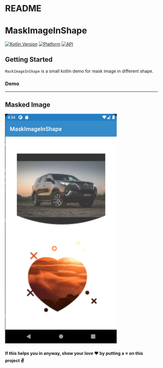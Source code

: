 # README #

# MaskImageInShape

[![Kotlin Version](https://img.shields.io/badge/Kotlin-v1.3.50-blue.svg)](https://kotlinlang.org)
[![Platform](https://img.shields.io/badge/Platform-Android-green.svg?style=flat)](https://www.android.com/)
[![API](https://img.shields.io/badge/API-21%2B-brightgreen.svg?style=flat)](https://android-arsenal.com/api?level=21)

Getting Started
------------------------
`MaskImageInShape` is a small kotlin demo for mask image in different shape.

### Demo
------------------------
Masked Image
------------------------

![demo_data](https://github.com/ShwetaChauhan18/MaskImageInShape/blob/master/images/masked_image.png)

#### If this helps you in anyway, show your love :heart: by putting a :star: on this project :v: